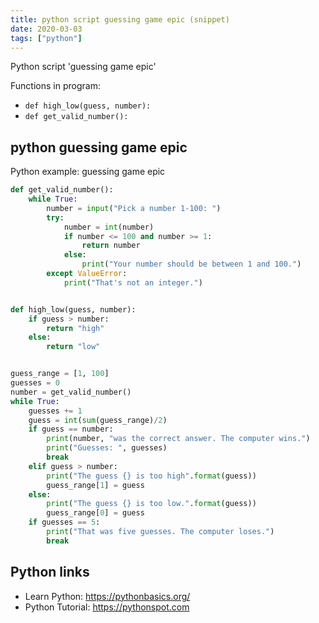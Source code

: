 ```yaml
---
title: python script guessing game epic (snippet)
date: 2020-03-03
tags: ["python"]
---
```

Python script 'guessing game epic'

Functions in program: 
* `def high_low(guess, number):`
* `def get_valid_number():`

## python guessing game epic

Python example: guessing game epic

```python
def get_valid_number():
    while True:
        number = input("Pick a number 1-100: ")
        try:
            number = int(number)
            if number <= 100 and number >= 1:
                return number
            else:
                print("Your number should be between 1 and 100.")
        except ValueError:
            print("That's not an integer.")


def high_low(guess, number):
    if guess > number:
        return "high"
    else:
        return "low"


guess_range = [1, 100]
guesses = 0
number = get_valid_number()
while True:
    guesses += 1
    guess = int(sum(guess_range)/2)
    if guess == number:
        print(number, "was the correct answer. The computer wins.")
        print("Guesses: ", guesses)
        break
    elif guess > number:
        print("The guess {} is too high".format(guess))
        guess_range[1] = guess
    else:
        print("The guess {} is too low.".format(guess))
        guess_range[0] = guess
    if guesses == 5:
        print("That was five guesses. The computer loses.")
        break

```

## Python links

- Learn Python: https://pythonbasics.org/
- Python Tutorial: https://pythonspot.com
